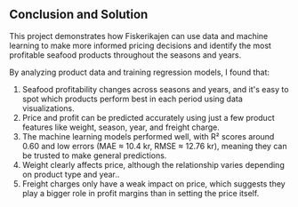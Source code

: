 ## Conclusion and Solution
This project demonstrates how Fiskerikajen can use data and machine learning to make more informed pricing decisions and identify the most profitable seafood products throughout the seasons and years.

By analyzing product data and training regression models, I found that:

1. Seafood profitability changes across seasons and years, and it's easy to spot which products perform best in each period using data visualizations.
2. Price and profit can be predicted accurately using just a few product features like weight, season, year, and freight charge. 
3. The machine learning models performed well, with R² scores around 0.60 and low errors (MAE ≈ 10.4 kr, RMSE ≈ 12.76 kr), meaning they can be trusted to make general predictions.
4. Weight clearly affects price, although the relationship varies depending on product type and year..
5. Freight charges only have a weak impact on price, which suggests they play a bigger role in profit margins than in setting the price itself.